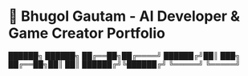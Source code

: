 # 🚀 Bhugol Gautam - AI Developer & Game Creator Portfolio

██████╗  ██████╗ 
██╔══██╗██╔════╝ 
██████╔╝██║  ███╗
██╔══██╗██║   ██║
██████╔╝╚██████╔╝
╚═════╝  ╚═════╝ 
